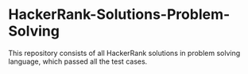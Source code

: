# HackerRank-Solutions-Problem-Solving

This repository consists of all HackerRank solutions in problem solving language, which passed all the test cases.
